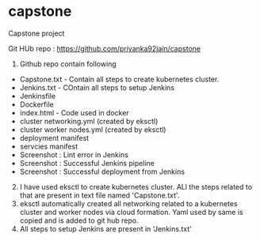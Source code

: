 # capstone
Capstone project

Git HUb repo : https://github.com/priyanka92jain/capstone

1) Github repo contain following 
 - Capstone.txt  - Contain all steps to create kubernetes cluster. 
 - Jenkins.txt   - COntain all steps to setup Jenkins 
 - Jenkinsfile   
 - Dockerfile 
 - index.html - Code used in docker 
 - cluster networking.yml  (created by eksctl)
 - cluster worker nodes.yml (created by eksctl)
 - deployment manifest 
 - servcies manifest 
 - Screenshot : Lint error in Jenkins
 - Screenshot : Successful Jenkins pipeline
 - Screenshot : Successful deployment from Jenkins
2) I have used eksctl to create kubernetes cluster. ALl the steps related to that are present in text file named 'Capstone.txt'.
3) eksctl automatically created all networking related to a kubernetes cluster and worker nodes via cloud formation. Yaml used by same is copied and is added to git hub repo. 
4) All steps to setup Jenkins are present in 'Jenkins.txt'

